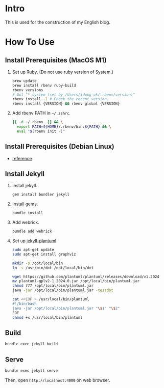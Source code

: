 # Intro

This is used for the construction of my English blog.

# How To Use

## Install Prerequisites (MacOS M1)

1. Set up Ruby. (Do not use ruby version of System.)

    ```bash
    brew update
    brew install rbenv ruby-build
    rbenv versions
    # Got "* system (set by /Users/idong-uk/.rbenv/version)"
    rbenv install -l # Check the recent version.
    rbenv install {VERSION} && rbenv global {VERSION}
    ```

2. Add rbenv PATH in `~/.zshrc`.

    ```bash
    [[ -d ~/.rbenv  ]] && \
      export PATH=${HOME}/.rbenv/bin:${PATH} && \
      eval "$(rbenv init -)"
    ```

## Install Prerequisites (Debian Linux)

- [reference](https://jekyllrb.com/docs/installation/ubuntu/)

## Install Jekyll

1. Install jekyll.

    ```bash
    gem install bundler jekyll
    ```

2. Install gems.

    ```bash
    bundle install
    ```

3. Add webrick.

    ```bash
    bundle add webrick
    ```

4. Set up [jekyll-plantuml](https://github.com/yegor256/jekyll-plantuml/tree/master?tab=readme-ov-file)

    ```bash
    sudo apt-get update
    sudo apt-get install graphviz

    mkdir -p /opt/local/bin
    ln -s /usr/bin/dot /opt/local/bin/dot

    wget https://github.com/plantuml/plantuml/releases/download/v1.2024.0/plantuml-gplv2-1.2024.0.jar
    mv plantuml-gplv2-1.2024.0.jar /opt/local/bin/plantuml.jar
    chmod 777 /opt/local/bin/plantuml.jar
    java -jar /opt/local/bin/plantuml.jar -testdot

    cat <<EOF > /usr/local/bin/plantuml
    #!/bin/bash
    java -jar /opt/local/bin/plantuml.jar "\$1" "\$2"
    EOF
    chmod +x /usr/local/bin/plantuml
    ```

## Build

```bash
bundle exec jekyll build
```

## Serve

```bash
bundle exec jekyll serve
```

Then, open `http://localhost:4000` on web browser.
